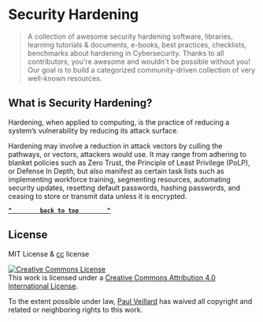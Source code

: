 # Security Hardening

> A collection of awesome security hardening software, libraries, learning tutorials & documents, e-books, best practices, checklists, benchmarks about hardening in Cybersecurity.
> Thanks to all contributors, you're awesome and wouldn't be possible without you! Our goal is to build a categorized community-driven collection of very well-known resources.

##  What is Security Hardening?

Hardening, when applied to computing, is the practice of reducing a system’s vulnerability by reducing its attack surface.

Hardening may involve a reduction in attack vectors by culling the pathways, or vectors, attackers would use. It may range from adhering to blanket policies such as Zero Trust, the Principle of Least Privilege (PoLP), or Defense In Depth, but also manifest as certain task lists such as implementing workforce training, segmenting resources, automating security updates, resetting default passwords, hashing passwords, and ceasing to store or transmit data unless it is encrypted.



**[`^        back to top        ^`](#)**

## License
MIT License & [cc](https://creativecommons.org/licenses/by/4.0/) license

<a rel="license" href="http://creativecommons.org/licenses/by/4.0/"><img alt="Creative Commons License" style="border-width:0" src="https://i.creativecommons.org/l/by/4.0/88x31.png" /></a><br />This work is licensed under a <a rel="license" href="http://creativecommons.org/licenses/by/4.0/">Creative Commons Attribution 4.0 International License</a>.

To the extent possible under law, [Paul Veillard](https://github.com/paulveillard/) has waived all copyright and related or neighboring rights to this work.
